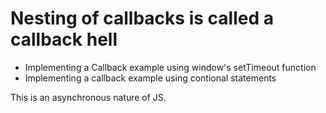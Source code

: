 # Nesting of callbacks is called a callback hell
<ul>
    <li> Implementing a Callback example using window's setTimeout function </li>
    <li> Implementing a callback example using contional statements </li>
</ul>

This is an asynchronous nature of JS.